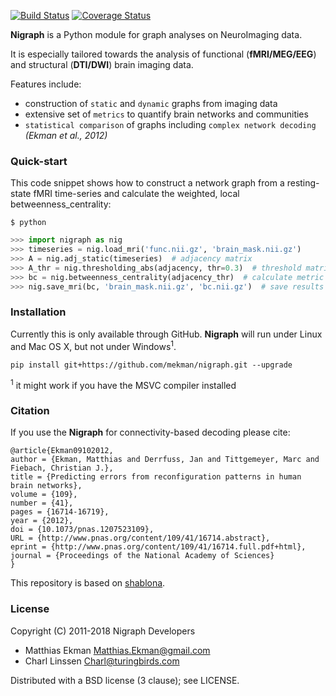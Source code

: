 [![Build Status](https://travis-ci.org/mekman/nigraph.svg?branch=master)](https://travis-ci.org/mekman/nigraph)
[![Coverage Status](https://coveralls.io/repos/github/mekman/nigraph/badge.svg?branch=master)](https://coveralls.io/github/mekman/nigraph?branch=master)

**Nigraph** is a Python module for graph analyses on NeuroImaging data.

It is especially tailored towards the analysis of functional (**fMRI/MEG/EEG**) and structural (**DTI/DWI**) brain imaging data.

Features include:
- construction of ``static`` and ``dynamic`` graphs from imaging data
- extensive set of ``metrics`` to quantify brain networks and communities
- ``statistical comparison`` of graphs including ``complex network decoding`` *(Ekman et al., 2012)*

### Quick-start

This code snippet shows how to construct a network graph from a resting-state fMRI time-series and calculate the weighted, local betweenness_centrality:

```shell
$ python
```
```python
>>> import nigraph as nig
>>> timeseries = nig.load_mri('func.nii.gz', 'brain_mask.nii.gz')
>>> A = nig.adj_static(timeseries)  # adjacency matrix
>>> A_thr = nig.thresholding_abs(adjacency, thr=0.3)  # threshold matrix
>>> bc = nig.betweenness_centrality(adjacency_thr)  # calculate metric
>>> nig.save_mri(bc, 'brain_mask.nii.gz', 'bc.nii.gz')  # save results
```

### Installation

Currently this is only available through GitHub. **Nigraph** will run under Linux and Mac OS X, but not under Windows<sup>1</sup>.

    pip install git+https://github.com/mekman/nigraph.git --upgrade

<sup>1</sup> it might work if you have the MSVC compiler installed

### Citation

If you use the **Nigraph** for connectivity-based decoding please cite:

    @article{Ekman09102012,
    author = {Ekman, Matthias and Derrfuss, Jan and Tittgemeyer, Marc and Fiebach, Christian J.},
    title = {Predicting errors from reconfiguration patterns in human brain networks},
    volume = {109},
    number = {41},
    pages = {16714-16719},
    year = {2012},
    doi = {10.1073/pnas.1207523109},
    URL = {http://www.pnas.org/content/109/41/16714.abstract},
    eprint = {http://www.pnas.org/content/109/41/16714.full.pdf+html},
    journal = {Proceedings of the National Academy of Sciences}
    }

This repository is based on [shablona](https://github.com/uwescience/shablona).

### License
Copyright (C) 2011-2018 Nigraph Developers

- Matthias Ekman <Matthias.Ekman@gmail.com>
- Charl Linssen <Charl@turingbirds.com>

Distributed with a BSD license (3 clause); see LICENSE.
